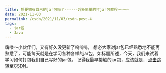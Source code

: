 ```yaml
---
title: 想要拥有自己的jar包吗？------超级简单的打jar包教程～～～
date: 2021-11-03
permalink: /csdn/2021/11/03/csdn-post-4
tags:
  - jar包
  - Java
---
```


嗨喽～小伙伴们，又有好久没更新了呜呜呜，    想必大家对jar包已经熟悉地不能再熟悉了，可能每天就是在学习各种各样的jar包，如标题所述，今天，我们来试着学习如何打包我们自己写好的jar包。    记得我最早接触的jar包，应该就是... [点击跳转至CSDN](https://blog.csdn.net/sixibiheye/article/details/121111231)。